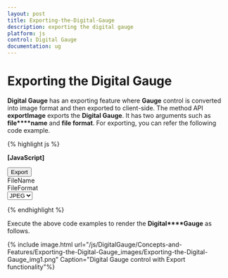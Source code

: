 ```yaml
---
layout: post
title: Exporting-the-Digital-Gauge
description: exporting the digital gauge
platform: js
control: Digital Gauge
documentation: ug
---
```


# Exporting the Digital Gauge

**Digital Gauge** has an exporting feature where **Gauge** control is converted into image format and then exported to client-side. The method API **exportImage** exports the **Digital Gauge**. It has two arguments such as **file****name** and **file format**. For exporting, you can refer the following code example.

{% highlight js %}

**[JavaScript]**
<div id="DigitalGauge1"></div>
<button id="btnSubmit">Export</button>
<div id=" fileName "> FileName </div>
<div id=" fileFormat "> FileFormat </div>
<select id="fileFormat">
<option value="JPEG">JPEG</option>
<option value="PNG">PNG</option>
</select>
<script type="text/javascript">
$(function () {
$("#btnSubmit").ejButton({ width: "50px", text: "Export", click: "buttonclickevent", });
$("#fileFormat").ejDropDownList({ selectedItemIndex: 0,width:"115px" });
$("# DigitalGauge1").ejDigitalgauge({value: "Syncfusion"});
});
$("# DigitalGauge1").ejDigitalGauge("exportImage", "Digital", "JPEG");
function buttonclickevent() {
var FileName = $("#fileName").val();
var FileFormat = $("#fileFormat").ejDropDownList("option", "value");
var flag = $("#DigitalGauge1").ejDigitalGauge("exportImage", FileName, FileFormat);
if (!flag)
alert("Sorry for the inconvenience. Export is currently not supported in Internet Explorer 9 and below version");
}
</script>



{% endhighlight %}

Execute the above code examples to render the **Digital****Gauge** as follows.



























{% include image.html url="/js/DigitalGauge/Concepts-and-Features/Exporting-the-Digital-Gauge_images/Exporting-the-Digital-Gauge_img1.png" Caption="Digital Gauge control with Export functionality"%}

